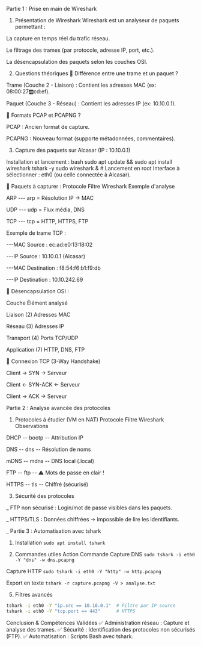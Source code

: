 Partie 1 : Prise en main de Wireshark
1. Présentation de Wireshark
Wireshark est un analyseur de paquets permettant :

La capture en temps réel du trafic réseau.

Le filtrage des trames (par protocole, adresse IP, port, etc.).

La désencapsulation des paquets selon les couches OSI.

2. Questions théoriques
🔹 Différence entre une trame et un paquet ?

Trame (Couche 2 - Liaison) : Contient les adresses MAC (ex: 08:00:27:ab:cd:ef).

Paquet (Couche 3 - Réseau) : Contient les adresses IP (ex: 10.10.0.1).

🔹 Formats PCAP et PCAPNG ?

PCAP : Ancien format de capture.

PCAPNG : Nouveau format (supporte métadonnées, commentaires).

3. Capture des paquets sur Alcasar (IP : 10.10.0.1)
   
Installation et lancement :
bash
sudo apt update && sudo apt install wireshark tshark -y
sudo wireshark &  # Lancement en root
Interface à sélectionner : eth0 (ou celle connectée à Alcasar).


🔹 Paquets à capturer :
Protocole	Filtre Wireshark	Exemple d'analyse

ARP	--- arp	= Résolution IP → MAC

UDP ---	udp =	Flux média, DNS

TCP ---	tcp	= HTTP, HTTPS, FTP


Exemple de trame TCP :

---MAC Source : ec:ad:e0:13:18:02

---IP Source : 10.10.0.1 (Alcasar)

---MAC Destination : f8:54:f6:b1:f9:db

---IP Destination : 10.10.242.69

🔹 Désencapsulation OSI :

Couche        	    Élément analysé

Liaison (2)	        Adresses MAC

Réseau (3)	        Adresses IP

Transport (4)     	Ports TCP/UDP

Application (7)   	HTTP, DNS, FTP


🔹 Connexion TCP (3-Way Handshake)

Client → SYN → Serveur

Client ← SYN-ACK ← Serveur

Client → ACK → Serveur

Partie 2 : Analyse avancée des protocoles

1. Protocoles à étudier (VM en NAT)
Protocole	     Filtre Wireshark	      Observations

DHCP	      -- bootp  --             	Attribution IP

DNS	        -- dns	  --              Résolution de noms

mDNS	      -- mdns	  --              DNS local (.local)

FTP         -- ftp	  --              ⚠️ Mots de passe en clair !

HTTPS       -- tls    --	            Chiffré (sécurisé)



3. Sécurité des protocoles

_ FTP non sécurisé : Login/mot de passe visibles dans les paquets.

_ HTTPS/TLS : Données chiffrées → impossible de lire les identifiants.

_ Partie 3 : Automatisation avec tshark


1. Installation
```sudo apt install tshark```

3. Commandes utiles
Action	Commande
Capture DNS	```sudo tshark -i eth0 -Y "dns" -w dns.pcapng```

Capture HTTP	```sudo tshark -i eth0 -Y "http" -w http.pcapng```

Export en texte	```tshark -r capture.pcapng -V > analyse.txt```

5. Filtres avancés
```bash
tshark -i eth0 -Y "ip.src == 10.10.0.1"  # Filtre par IP source
tshark -i eth0 -Y "tcp.port == 443"      # HTTPS
```
Conclusion & Compétences Validées
✅ Administration réseau : Capture et analyse des trames.
✅ Sécurité : Identification des protocoles non sécurisés (FTP).
✅ Automatisation : Scripts Bash avec tshark.
